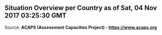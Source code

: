 ## Situation Overview per Country as of Sat, 04 Nov 2017 03:25:30 GMT

Source: **ACAPS (Assessment Capacities Project) - https://www.acaps.org**